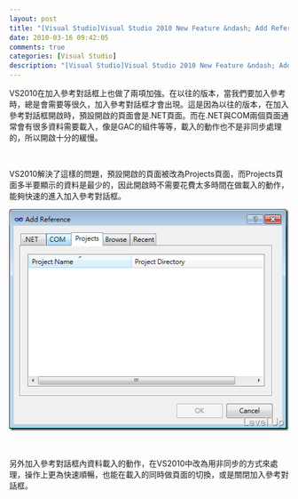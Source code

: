```yaml
---
layout: post
title: "[Visual Studio]Visual Studio 2010 New Feature &ndash; Add Reference Dialog Improvements"
date: 2010-03-16 09:42:05
comments: true
categories: [Visual Studio]
description: "[Visual Studio]Visual Studio 2010 New Feature &ndash; Add Reference Dialog Improvements"
---
```

<p>VS2010在加入參考對話框上也做了兩項加強。在以往的版本，當我們要加入參考時，總是會需要等很久，加入參考對話框才會出現。這是因為以往的版本，在加入參考對話框開啟時，預設開啟的頁面會是.NET頁面。而在.NET與COM兩個頁面通常會有很多資料需要載入，像是GAC的組件等等，載入的動作也不是非同步處理的，所以開啟十分的緩慢。</p>  <p> </p>  <p>VS2010解決了這樣的問題，預設開啟的頁面被改為Projects頁面，而Projects頁面多半要顯示的資料是最少的，因此開啟時不需要花費太多時間在做載入的動作，能夠快速的進入加入參考對話框。</p>  <p><img style="border-bottom: 0px; border-left: 0px; display: inline; border-top: 0px; border-right: 0px" title="image" border="0" alt="image" src="\images\posts\14065\image_thumb.png" width="521" height="399" /></p>  <p> </p>  <p>另外加入參考對話框內資料載入的動作，在VS2010中改為用非同步的方式來處理，操作上更為快速順暢，也能在載入的同時做頁面的切換，或是關閉加入參考對話框。</p>